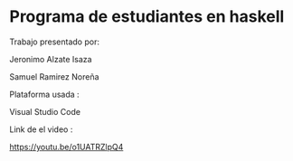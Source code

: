 # Programa de estudiantes en haskell
Trabajo presentado por:

 Jeronimo Alzate Isaza
 
 Samuel Ramirez Noreña
 

Plataforma usada : 
 
 Visual Studio Code
  
 
Link de el video :

https://youtu.be/o1UATRZlpQ4

